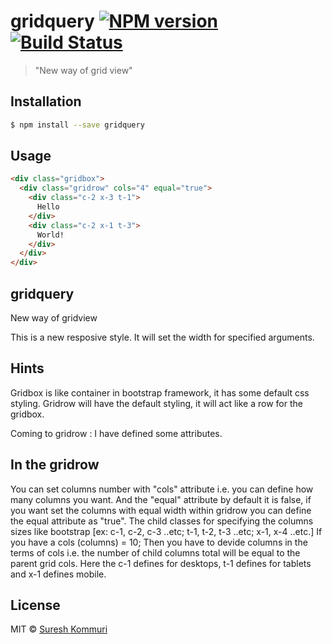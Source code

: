 # gridquery [![NPM version](https://badge.fury.io/js/gridquery.svg)](https://npmjs.org/package/gridquery) [![Build Status](https://travis-ci.org/suresh-kommuri/gridquery.svg?branch=master)](https://travis-ci.org/suresh-kommuri/gridquery)

> "New way of grid view"

## Installation

```sh
$ npm install --save gridquery
```

## Usage

```html
<div class="gridbox">
  <div class="gridrow" cols="4" equal="true">
    <div class="c-2 x-3 t-1">
      Hello
    </div>
    <div class="c-2 x-1 t-3">
      World!
    </div>
  </div>
</div>
```
<h2>gridquery</h2>
New way of gridview

This is a new resposive style. It will set the width for specified arguments.

<h2>Hints</h2>
Gridbox is like container in bootstrap framework, it has some default css styling. Gridrow will have the default styling, it will act like a row for the gridbox.

Coming to gridrow : I have defined some attributes.

<h2>In the gridrow</h2>
You can set columns number with "cols" attribute i.e. you can define how many columns you want.
And the "equal" attribute by default it is false, if you want set the columns with equal width within gridrow you can define the equal attribute as "true".
The child classes for specifying the columns sizes like bootstrap [ex: c-1, c-2, c-3 ..etc; t-1, t-2, t-3 ..etc; x-1, x-4 ..etc.]
If you have a cols (columns) = 10; Then you have to devide columns in the terms of cols i.e. the number of child columns total will be equal to the parent grid cols.
Here the c-1 defines for desktops, t-1 defines for tablets and x-1 defines mobile.

## License

MIT © [Suresh Kommuri](https://github.com/suresh-kommuri)
